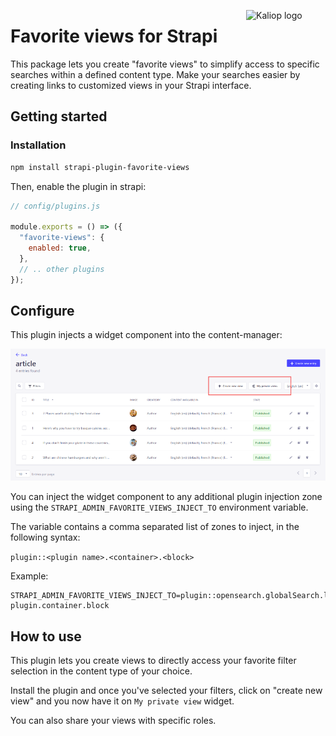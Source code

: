 <a href="https://www.kaliop.com/"><img align="right" alt="Kaliop logo" width="127" height="40" src="https://www.kaliop.com/app/uploads/2021/05/logo-Kaliop-2021.svg"></a>

# Favorite views for Strapi

<!--
![test badge](https://github.com/kaliop/strapi-plugin-favorite-views/actions/workflows/test.yml/badge.svg?branch=main)
-->

This package lets you create "favorite views" to simplify access to specific searches within a defined content type.
Make your searches easier by creating links to customized views in your Strapi interface.

## Getting started

### Installation

```bash
npm install strapi-plugin-favorite-views
```

Then, enable the plugin in strapi:

```js
// config/plugins.js

module.exports = () => ({
  "favorite-views": {
    enabled: true,
  },
  // .. other plugins
});
```

## Configure

This plugin injects a widget component into the content-manager:

![Strapi content manager injection zone](./docs/images/doc-injection-zone-cm.png)

You can inject the widget component to any additional plugin injection zone using the `STRAPI_ADMIN_FAVORITE_VIEWS_INJECT_TO` environment variable.

The variable contains a comma separated list of zones to inject, in the following syntax:

`plugin::<plugin name>.<container>.<block>`

Example:

```
STRAPI_ADMIN_FAVORITE_VIEWS_INJECT_TO=plugin::opensearch.globalSearch.listView,plugin::another-plugin.container.block
```

## How to use

This plugin lets you create views to directly access your favorite filter selection in the content type of your choice.

Install the plugin and once you've selected your filters, click on "create new view" and you now have it on `My private view` widget.

You can also share your views with specific roles.
